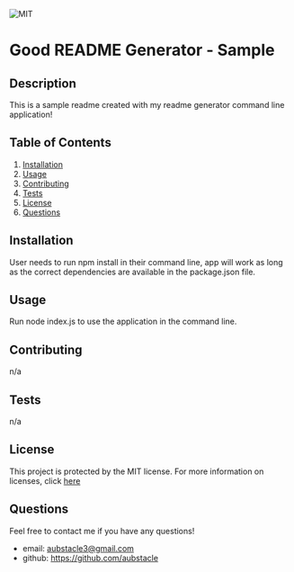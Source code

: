 ![MIT](https://img.shields.io/badge/License-MIT-blue)
  # Good README Generator - Sample

## Description 
This is a sample readme created with my readme generator command line application!

## Table of Contents
1. [Installation](#Installation)
2. [Usage](#Usage)
3. [Contributing](#Contributing)
4. [Tests](#Tests)
5. [License](#License)
6. [Questions](#Questions)

## Installation
User needs to run npm install in their command line, app will work as long as the correct dependencies are available in the package.json file. 

## Usage
Run node index.js to use the application in the command line.

## Contributing 
n/a

## Tests
n/a

## License
This project is protected by the MIT license.
For more information on licenses, click [here](https://choosealicense.com/licenses/)

## Questions
Feel free to contact me if you have any questions!
* email: aubstacle3@gmail.com
* github: https://github.com/aubstacle


